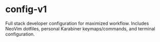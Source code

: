 # config-v1
Full stack developer configuration for maximized workflow. Includes NeoVim dotfiles, personal Karabiner keymaps/commands, and terminal configuration. 
